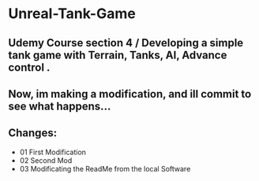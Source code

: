 # Unreal-Tank-Game
Udemy Course section 4 / Developing a simple tank game with Terrain, Tanks, AI, Advance control .
---
Now, im making a modification, and ill commit to see what happens...
---
## Changes:
* 01 First Modification
* 02 Second Mod
* 03 Modificating the ReadMe from the local Software